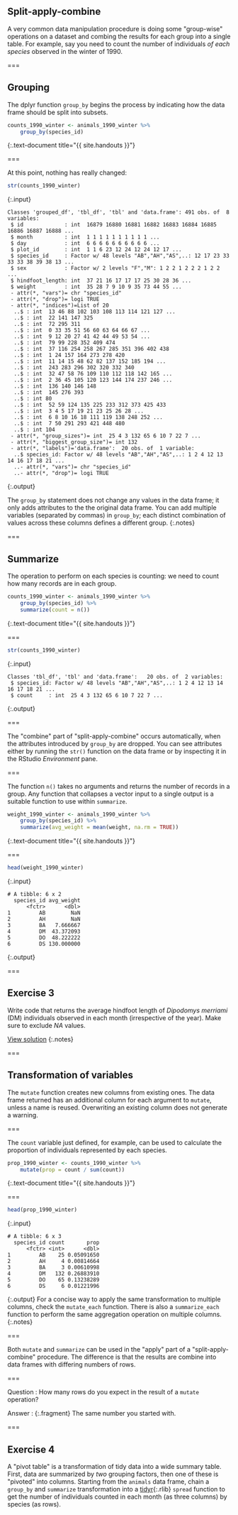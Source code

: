 ---
---

## Split-apply-combine

A very common data manipulation procedure is doing some "group-wise" operations on a dataset and combing the results for each group into a single table. For example, say you need to count the number of individuals *of each species* observed in the winter of 1990.

===

## Grouping

The dplyr function `group_by` begins the process by indicating how the data frame should be split into subsets.


~~~r
counts_1990_winter <- animals_1990_winter %>%
    group_by(species_id)
~~~
{:.text-document title="{{ site.handouts }}"}

===

At this point, nothing has really changed:


~~~r
str(counts_1990_winter)
~~~
{:.input}
~~~
Classes 'grouped_df', 'tbl_df', 'tbl' and 'data.frame':	491 obs. of  8 variables:
 $ id             : int  16879 16880 16881 16882 16883 16884 16885 16886 16887 16888 ...
 $ month          : int  1 1 1 1 1 1 1 1 1 1 ...
 $ day            : int  6 6 6 6 6 6 6 6 6 6 ...
 $ plot_id        : int  1 1 6 23 12 24 12 24 12 17 ...
 $ species_id     : Factor w/ 48 levels "AB","AH","AS",..: 12 17 23 33 33 33 38 39 38 13 ...
 $ sex            : Factor w/ 2 levels "F","M": 1 2 2 1 2 2 2 1 2 2 ...
 $ hindfoot_length: int  37 21 16 17 17 17 25 30 28 36 ...
 $ weight         : int  35 28 7 9 10 9 35 73 44 55 ...
 - attr(*, "vars")= chr "species_id"
 - attr(*, "drop")= logi TRUE
 - attr(*, "indices")=List of 20
  ..$ : int  13 46 88 102 103 108 113 114 121 127 ...
  ..$ : int  22 141 147 325
  ..$ : int  72 295 311
  ..$ : int  0 33 35 51 56 60 63 64 66 67 ...
  ..$ : int  9 12 20 27 41 42 44 49 53 54 ...
  ..$ : int  79 99 228 352 409 474
  ..$ : int  37 116 254 258 267 285 351 396 402 438
  ..$ : int  1 24 157 164 273 278 420
  ..$ : int  11 14 15 48 62 82 137 152 185 194 ...
  ..$ : int  243 283 296 302 320 332 340
  ..$ : int  32 47 58 76 109 110 112 118 142 165 ...
  ..$ : int  2 36 45 105 120 123 144 174 237 246 ...
  ..$ : int  136 140 146 148
  ..$ : int  145 276 393
  ..$ : int 80
  ..$ : int  52 59 124 135 225 233 312 373 425 433
  ..$ : int  3 4 5 17 19 21 23 25 26 28 ...
  ..$ : int  6 8 10 16 18 111 119 138 248 252 ...
  ..$ : int  7 50 291 293 421 448 480
  ..$ : int 104
 - attr(*, "group_sizes")= int  25 4 3 132 65 6 10 7 22 7 ...
 - attr(*, "biggest_group_size")= int 132
 - attr(*, "labels")='data.frame':	20 obs. of  1 variable:
  ..$ species_id: Factor w/ 48 levels "AB","AH","AS",..: 1 2 4 12 13 14 16 17 18 21 ...
  ..- attr(*, "vars")= chr "species_id"
  ..- attr(*, "drop")= logi TRUE
~~~
{:.output}

The `group_by` statement does not change any values in the data frame; it only adds attributes to the the original data frame. You can add multiple variables (separated by commas) in `group_by`; each distinct combination of values across these columns defines a different group.
{:.notes}

===

## Summarize

The operation to perform on each species is counting: we need to count how many records are in each group.


~~~r
counts_1990_winter <- animals_1990_winter %>%
    group_by(species_id) %>%
    summarize(count = n())
~~~
{:.text-document title="{{ site.handouts }}"}

===


~~~r
str(counts_1990_winter)
~~~
{:.input}
~~~
Classes 'tbl_df', 'tbl' and 'data.frame':	20 obs. of  2 variables:
 $ species_id: Factor w/ 48 levels "AB","AH","AS",..: 1 2 4 12 13 14 16 17 18 21 ...
 $ count     : int  25 4 3 132 65 6 10 7 22 7 ...
~~~
{:.output}

===

The "combine" part of "split-apply-combine" occurs automatically, when the attributes introduced by `group_by` are dropped. You can see attributes either by running the `str()` function on the data frame or by inspecting it in the RStudio *Environment* pane.

===

The function `n()` takes no arguments and returns the number of records in a group. Any function that collapses a vector input to a single output is a suitable function to use within `summarize`.


~~~r
weight_1990_winter <- animals_1990_winter %>%
    group_by(species_id) %>%
    summarize(avg_weight = mean(weight, na.rm = TRUE))
~~~
{:.text-document title="{{ site.handouts }}"}

===


~~~r
head(weight_1990_winter)
~~~
{:.input}
~~~
# A tibble: 6 x 2
  species_id avg_weight
      <fctr>      <dbl>
1         AB        NaN
2         AH        NaN
3         BA   7.666667
4         DM  43.372093
5         DO  48.222222
6         DS 130.000000
~~~
{:.output}

===

## Exercise 3

Write code that returns the average hindfoot length of *Dipodomys merriami* (DM) individuals observed in each month (irrespective of the year). Make sure to exclude *NA* values.

[View solution](#solution-3)
{:.notes}

===

## Transformation of variables

The `mutate` function creates new columns from existing ones. The data frame returned has an additional column for each argument to `mutate`, unless a name is reused. Overwriting an existing column does not generate a warning.

===

The `count` variable just defined, for example, can be used to calculate the proportion of individuals represented by each species.


~~~r
prop_1990_winter <- counts_1990_winter %>%
    mutate(prop = count / sum(count))
~~~
{:.text-document title="{{ site.handouts }}"}

===


~~~r
head(prop_1990_winter)
~~~
{:.input}
~~~
# A tibble: 6 x 3
  species_id count       prop
      <fctr> <int>      <dbl>
1         AB    25 0.05091650
2         AH     4 0.00814664
3         BA     3 0.00610998
4         DM   132 0.26883910
5         DO    65 0.13238289
6         DS     6 0.01221996
~~~
{:.output}
For a concise way to apply the same transformation to multiple columns, check the `mutate_each` function. There is also a `summarize_each` function to perform the same aggregation operation on multiple columns.
{:.notes}

===

Both `mutate` and `summarize` can be used in the "apply" part of a "split-apply-combine" procedure. The difference is that the results are combine into data frames with differing numbers of rows.

===

Question
: How many rows do you expect in the result of a `mutate` operation?

Answer
: {:.fragment} The same number you started with.

===

## Exercise 4

A "pivot table" is a transformation of tidy data into a wide summary table. First, data are summarized by *two* grouping factors, then one of these is "pivoted" into columns. Starting from the `animals` data frame, chain a `group_by` and `summarize` transformation into a [tidyr](){:.rlib} `spread` function to get the number of individuals counted in each month (as three columns) by species (as rows).
